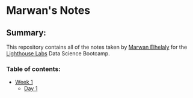 # Marwan's Notes

## Summary:
This repository contains all of the notes taken by [Marwan Elhelaly](https://github.com/MarwanH7) for the [Lighthouse Labs](https://www.lighthouselabs.ca) Data Science Bootcamp. 
### Table of contents:
* [Week 1](/Week_1/)
    * [Day 1](/week_1/Day_1/)
    